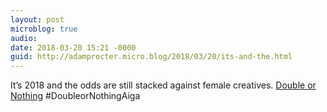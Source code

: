```yaml
---
layout: post
microblog: true
audio: 
date: 2018-03-20 15:21 -0000
guid: http://adamprocter.micro.blog/2018/03/20/its-and-the.html
---
```

It’s 2018 and the odds are still stacked against female creatives. [Double or Nothing](https://doubleornothing.aiga.org) #DoubleorNothingAiga
